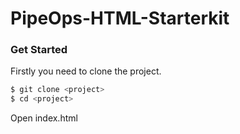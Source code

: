 # PipeOps-HTML-Starterkit 

### Get Started
Firstly you need to clone the project. 

```bash
$ git clone <project>
$ cd <project>
```

Open index.html 
